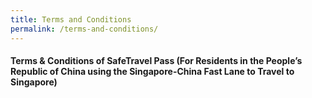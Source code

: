 ```yaml
---
title: Terms and Conditions
permalink: /terms-and-conditions/
---
```


#### **Terms & Conditions of SafeTravel Pass (For Residents in the People’s Republic of China using the Singapore-China Fast Lane to Travel to Singapore)**
